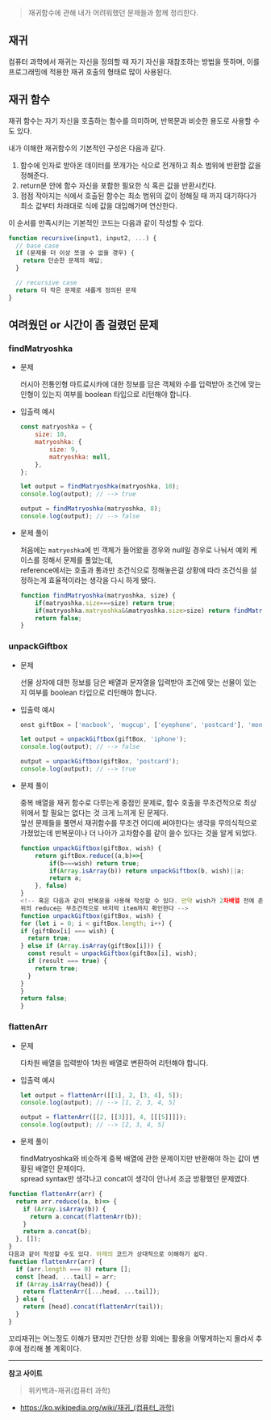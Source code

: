 > 재귀함수에 관해 내가 어려워했던 문제들과 함께 정리한다.

## 재귀
컴퓨터 과학에서 재귀는 자신을 정의할 때 자기 자신을 재참조하는 방법을 뜻하며, 이를 프로그래밍에 적용한 재귀 호출의 형태로 많이 사용된다.

## 재귀 함수
재귀 함수는 자기 자신을 호출하는 함수를 의미하며, 반복문과 비슷한 용도로 사용할 수도 있다.

내가 이해한 재귀함수의 기본적인 구성은 다음과 같다.
1. 함수에 인자로 받아온 데이터를 쪼개가는 식으로 전개하고 최소 범위에 반환할 값을 정해준다.
2. return문 안에 함수 자신을 포함한 필요한 식 혹은 값을 반환시킨다.
3. 점점 작아지는 식에서 호출된 함수는 최소 범위의 값이 정해질 때 까지 대기하다가 최소 값부터 차래대로 식에 값을 대입해가며 연산한다.

이 순서를 만족시키는 기본적인 코드는 다음과 같이 작성할 수 있다.
```javascript
function recursive(input1, input2, ...) {
  // base case
  if (문제를 더 이상 쪼갤 수 없을 경우) {
    return 단순한 문제의 해답;
  }

  // recursive case
  return 더 작은 문제로 새롭게 정의된 문제
}
```

## 여려웠던 or 시간이 좀 걸렸던 문제
### findMatryoshka
* 문제

	러시아 전통인형 마트료시카에 대한 정보를 담은 객체와 수를 입력받아 조건에 맞는 인형이 있는지 여부를 boolean 타입으로 리턴해야 합니다.
* 입출력 예시
	```javascript
	const matryoshka = {
		size: 10,
		matryoshka: {
			size: 9,
			matryoshka: null,
		},
	};

	let output = findMatryoshka(matryoshka, 10);
	console.log(output); // --> true

	output = findMatryoshka(matryoshka, 8);
	console.log(output); // --> false
	```
* 문제 풀이

	처음에는 `matryoshka`에 빈 객체가 들어왔을 경우와 null일 경우로 나눠서 예외 케이스를 정해서 문제를 풀었는데, <br>
	reference에서는 호출과 통과만 조건식으로 정해놓은걸 상황에 따라 조건식을 설정하는게 효율적이라는 생각을 다시 하게 됐다.
	```javascript
	function findMatryoshka(matryoshka, size) {
		if(matryoshka.size===size) return true;
		if(matryoshka.matryoshka&&matryoshka.size>size) return findMatryoshka(matryoshka.matryoshka, size);
		return false;
	}
	```

### unpackGiftbox
* 문제

	선물 상자에 대한 정보를 담은 배열과 문자열을 입력받아 조건에 맞는 선물이 있는지 여부를 boolean 타입으로 리턴해야 합니다.
* 입출력 예시
	```javascript
	onst giftBox = ['macbook', 'mugcup', ['eyephone', 'postcard'], 'money'];

	let output = unpackGiftbox(giftBox, 'iphone');
	console.log(output); // --> false

	output = unpackGiftbox(giftBox, 'postcard');
	console.log(output); // --> true
	```
* 문제 풀이

	중복 배열을 재귀 함수로 다루는게 중점인 문제로, 함수 호출을 무조건적으로 최상위에서 할 필요는 없다는 것 크게 느끼게 된 문제다.<br>
	앞선 문제들을 풀면서 재귀함수를 무조건 어디에 써야한다는 생각을 무의식적으로 가졌었는데 반복문이나 더 나아가 고차함수를 같이 쓸수 있다는 것을 알게 되었다.
	```javascript
	function unpackGiftbox(giftBox, wish) {
		return giftBox.reduce((a,b)=>{
			if(b===wish) return true;
			if(Array.isArray(b)) return unpackGiftbox(b, wish)||a;
			return a;
		}, false)
	}
	<!-- 혹은 다음과 같이 반복문을 사용해 작성할 수 있다. 만약 wish가 2차배열 전에 존재한다면, 성능은 아래 코드가 더 좋다.
	위의 reduce는 무조건적으로 바지막 item까지 확인한다 -->
	function unpackGiftbox(giftBox, wish) {
  for (let i = 0; i < giftBox.length; i++) {
    if (giftBox[i] === wish) {
      return true;
    } else if (Array.isArray(giftBox[i])) {
      const result = unpackGiftbox(giftBox[i], wish);
      if (result === true) {
        return true;
      }
    }
  }
  return false;
	}
	```

### flattenArr
* 문제

	다차원 배열을 입력받아 1차원 배열로 변환하여 리턴해야 합니다.
* 입출력 예시
	```javascript
	let output = flattenArr([[1], 2, [3, 4], 5]);
	console.log(output); // --> [1, 2, 3, 4, 5]

	output = flattenArr([[2, [[3]]], 4, [[[5]]]]);
	console.log(output); // --> [2, 3, 4, 5]
	```
* 문제 풀이

	findMatryoshka와 비슷하게 중복 배열에 관한 문제이지만 반환해야 하는 값이 변황된 배열인 문제이다.<br>
	spread syntax만 생각나고 concat이 생각이 안나서 조금 방황했던 문제였다.
```javascript
function flattenArr(arr) {
  return arr.reduce((a, b)=> {
    if (Array.isArray(b)) {
      return a.concat(flattenArr(b));
    }
    return a.concat(b);
  }, []);
}
다음과 같이 작성할 수도 있다. 아래의 코드가 상대적으로 이해하기 쉽다.
function flattenArr(arr) {
  if (arr.length === 0) return [];
  const [head, ...tail] = arr;
  if (Array.isArray(head)) {
    return flattenArr([...head, ...tail]);
  } else {
    return [head].concat(flattenArr(tail));
  }
}
```

꼬리재귀는 어느정도 이해가 됐지만 간단한 상황 외에는 활용을 어떻게하는지 몰라서 추후에 정리해 볼 계획이다.
___
**참고 사이트**
>위키백과-재귀(컴퓨터 과학)
* https://ko.wikipedia.org/wiki/재귀_(컴퓨터_과학)